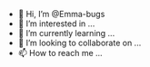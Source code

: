 - 👋 Hi, I’m @Emma-bugs
- 👀 I’m interested in ...
- 🌱 I’m currently learning ...
- 💞️ I’m looking to collaborate on ...
- 📫 How to reach me ...

<!---
Emma-bugs/Emma-bugs is a ✨ special ✨ repository because its `README.md` (this file) appears on your GitHub profile.
You can click the Preview link to take a look at your changes.
--->
